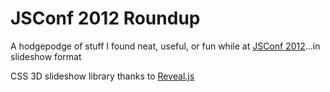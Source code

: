 # JSConf 2012 Roundup
A hodgepodge of stuff I found neat, useful, or fun while at [JSConf
2012](http://2012.jsconf.us/)...in slideshow format

CSS 3D slideshow library thanks to
[Reveal.js](https://github.com/hakimel/reveal.js)
